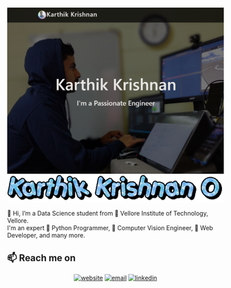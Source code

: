 
<p align="center">
  <img src="https://github.com/Karthik-Krishnano/Karthik-Krishnano/blob/main/web.png" alt="Karthik Krishnan O">
  
  <img src="https://github.com/Karthik-Krishnano/Karthik-Krishnano/blob/main/name.gif" alt="Karthik Krishnan O">
</p>



👋 Hi, I’m a Data Science student from  🏫 Vellore Institute of Technology, Vellore.<br>
I'm an expert 👀 Python Programmer, 👀 Computer Vision Engineer, 👀 Web Developer, and many more. 

## 📫  Reach me on

<p align="center">
<a href="https://karthik-krishnano.github.io/Personal-Website/" a target="_blank"><img src="https://img.icons8.com/fluent/96/000000/domain.png" alt="website"/></a>
<a href="mailto:karthikkrishnanozhinhala@gmail.com"><img src="https://img.icons8.com/color/96/000000/gmail.png" alt="email"/></a>
<a href="https://www.linkedin.com/in/karthik-krishnan-o-75846920b/"><img src="https://img.icons8.com/color/96/000000/linkedin.png" alt="linkedin"/></a>
</p>


